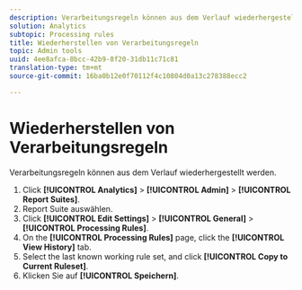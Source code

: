 ```yaml
---
description: Verarbeitungsregeln können aus dem Verlauf wiederhergestellt werden.
solution: Analytics
subtopic: Processing rules
title: Wiederherstellen von Verarbeitungsregeln
topic: Admin tools
uuid: 4ee8afca-8bcc-42b9-8f20-31db11c71c81
translation-type: tm+mt
source-git-commit: 16ba0b12e0f70112f4c10804d0a13c278388ecc2

---
```



# Wiederherstellen von Verarbeitungsregeln

Verarbeitungsregeln können aus dem Verlauf wiederhergestellt werden.

1. Click **[!UICONTROL Analytics]** &gt; **[!UICONTROL Admin]** &gt; **[!UICONTROL Report Suites]**.
1. Report Suite auswählen.
1. Click **[!UICONTROL Edit Settings]** &gt; **[!UICONTROL General]** &gt; **[!UICONTROL Processing Rules]**.
1. On the **[!UICONTROL Processing Rules]** page, click the **[!UICONTROL View History]** tab.
1. Select the last known working rule set, and click **[!UICONTROL Copy to Current Ruleset]**.
1. Klicken Sie auf **[!UICONTROL Speichern]**.
